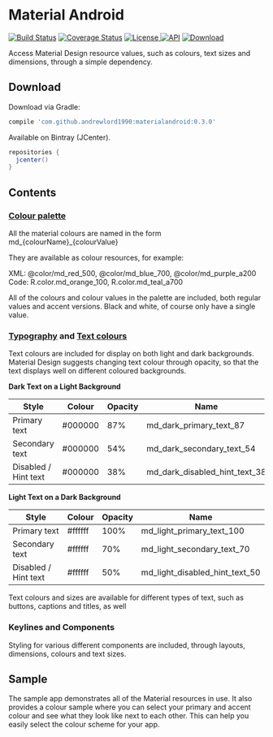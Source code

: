 # Material Android

[![Build Status](https://travis-ci.org/andrewlord1990/materialandroid.svg?branch=master)](https://travis-ci.org/andrewlord1990/materialandroid)
[![Coverage Status](https://coveralls.io/repos/github/andrewlord1990/materialandroid/badge.svg?branch=master)](https://coveralls.io/github/andrewlord1990/materialandroid?branch=master)
[![License](https://img.shields.io/badge/license-Apache%202.0-green.svg) ](https://github.com/andrewlord1990/materialandroid/blob/master/LICENSE)
[![API](https://img.shields.io/badge/API-7%2B-brightgreen.svg?style=flat)](https://android-arsenal.com/api?level=7)
[ ![Download](https://api.bintray.com/packages/andrewlord1990/maven/materialandroid/images/download.svg) ](https://bintray.com/andrewlord1990/maven/materialandroid/_latestVersion)

Access Material Design resource values, such as colours, text sizes and dimensions, through a simple dependency.

## Download

Download via Gradle:
```groovy
compile 'com.github.andrewlord1990:materialandroid:0.3.0'
```

Available on Bintray (JCenter).
```groovy
repositories {
  jcenter()
}
```

## Contents

### [Colour palette]

All the material colours are named in the form md_{colourName}_{colourValue}

They are available as colour resources, for example:

XML: @color/md_red_500, @color/md_blue_700, @color/md_purple_a200
Code: R.color.md_orange_100, R.color.md_teal_a700

All of the colours and colour values in the palette are included, both regular values and accent versions. Black and white, of course only have a single value.

### [Typography] and [Text colours]

Text colours are included for display on both light and dark backgrounds. Material Design suggests changing text colour through opacity, so that the text displays well on different coloured backgrounds.

**Dark Text on a Light Background**

| Style                | Colour  | Opacity | Name                           |
| -------------------- | ------- | ------- | ------------------------------ |
| Primary text         | #000000 | 87%     | md_dark_primary_text_87        |
| Secondary text       | #000000 | 54%     | md_dark_secondary_text_54      |
| Disabled / Hint text | #000000 | 38%     | md_dark_disabled_hint_text_38  |

**Light Text on a Dark Background**

| Style                | Colour  | Opacity | Name                           |
| -------------------- | ------- | ------- | ------------------------------ |
| Primary text         | #ffffff | 100%    | md_light_primary_text_100      |
| Secondary text       | #ffffff | 70%     | md_light_secondary_text_70     |
| Disabled / Hint text | #ffffff | 50%     | md_light_disabled_hint_text_50 |


Text colours and sizes are available for different types of text, such as buttons, captions and titles, as well

### Keylines and Components

Styling for various different components are included, through layouts, dimensions, colours and text sizes.

## Sample

The sample app demonstrates all of the Material resources in use. It also provides a colour sample where you can select your primary and accent colour and see what they look like next to each other. This can help you easily select the colour scheme for your app.


[Colour palette]: https://www.google.com/design/spec/style/color.html#color-color-palette
[Text colours]: https://www.google.com/design/spec/style/color.html#color-text-background-colors
[Typography]: https://www.google.com/design/spec/style/typography.html#typography-styles
